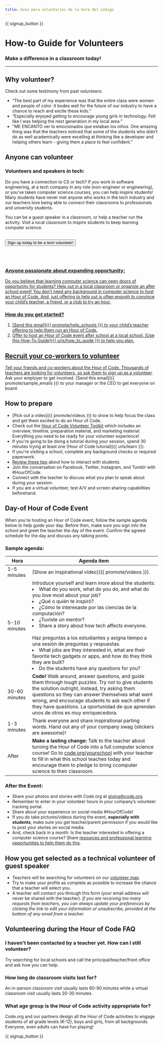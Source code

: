 ```yaml
---
title: Guía para voluntarios de la hora del código
---
```


{{ signup_button }}

# How-to Guide for Volunteers
### Make a difference in a classroom today!

***

## Why volunteer?
Check out some testimony from past volunteers:

- “The best part of my experience was that the entire class were women and people of color. It bodes well for the future of our industry to have a chance to reach and excite these kids.”
- “Especially enjoyed getting to encourage young girls in technology. Felt like I was helping the next generation in my local area.”
- "ME ENCANTÓ ver lo emocionados que estaban los niños. One amazing thing was that the teachers noticed that some of the students who didn’t do as well academically were excelling at thinking like a developer and helping others learn - giving them a place to feel confident.”

## Anyone can volunteer
### Volunteers and speakers in tech:
Do you have a connection to CS or tech? If you work in software engineering, at a tech company in any role (non-engineer or engineering), or you’ve taken computer science courses, you can help inspire students! Many students have never met anyone who works in the tech industry and our teachers love being able to connect their classrooms to professionals and university students.

You can be a guest speaker in a classroom, or help a teacher run the activity. Visit a local classroom to inspire students to keep learning computer science.
<br>
<br>

<a href="https://code.org/volunteer"><button>Sign up today to be a tech volunteer!</button>

<br>
<br>

### Anyone passionate about expanding opportunity:
Do you believe that learning computer science can open doors of opportunity for students? Help out in a local classroom or organize an after school event! You don’t need any background in computer science to host an Hour of Code. And, just offering to help out is often enough to convince your child’s teacher, a friend, or a club to try an hour.

### How do you get started?

1. [Send this email]({{ promote/help_schools }}) to your child’s teacher offering to help them run an Hour of Code.
2. Offer to host an Hour of Code event after school at a local school. [Use this How-To Guide]({{ urls/how_to_guide }}) to help you plan.

## Recruit your co-workers to volunteer
Tell your friends and co-workers about the Hour of Code. Thousands of teachers are  looking for volunteers, so ask them to [sign up as a volunteer](https://code.org/volunteer). Ask your employer to get involved. [Send this email]({{ promote/sample_emails }}) to your manager or the CEO to get everyone on board.

## How to prepare
- [Pick out a video]({{ promote/videos }}) to show to help focus the class and get them excited to do an Hour of Code.
- Check out the [Hour of Code Volunteer Toolkit](/files/hoc-volunteer-toolkit.pdf) which includes an overview, timeline, preparation material, and marketing material. Everything you need to be ready for your volunteer experience!
- If you're going to be doing a tutorial during your session, spend 30 minutes trying at least one [Hour of Code tutorial]({{ urls/learn }}).
- If you're visiting a school, complete any background checks or required paperwork.
- [Review these tips](https://code.org/files/CSTT_Volunteers.pdf) about how to interact with students.
- Join the conversation on Facebook, Twitter, Instagram, and Tumblr with #HourOfCode.
- Connect with the teacher to discuss what you plan to speak about during your session.
- If you are a virtual volunteer, test A/V and screen sharing capabilities beforehand.

## Day-of Hour of Code Event
When you're hosting an Hour of Code event, follow the sample agenda below to help guide your day. Before then, make sure you sign into the school and greet the teacher the day of the event. Confirm the agreed schedule for the day and discuss any talking points.

### Sample agenda:

| Hora          | Agenda item                                                                                                                                                                                                                                                                                                                                                                                       |
| ------------- | ------------------------------------------------------------------------------------------------------------------------------------------------------------------------------------------------------------------------------------------------------------------------------------------------------------------------------------------------------------------------------------------------- |
| 1-5 minutes   | [Show an inspirational video]({{ promote/videos }}).                                                                                                                                                                                                                                                                                                                                              |
| 5-10 minutes  | Introduce yourself and learn more about the students: </ul><li>What do you work, what do you do, and what do you love most about your job?</li><li>¿Qué o quién te inspiró?</li><li>¿Cómo te interesaste por las ciencias de la computación?</li><li>¿Tuviste un mentor?</li><li>Share a story about how tech affects everyone.</li><br>Haz preguntas a los estudiantes y asigna tiempo a una sesión de preguntas y respuestas.</br> <li> What jobs are they interested in, what are their favorite tech gadgets or apps, and how do they think they are built? </li><li> Do the students have any questions for you?</ul> |
| 30-60 minutes | **Code!** Walk around, answer questions, and guide them through tough puzzles. Try not to give students the solution outright, instead, try asking them questions so they can answer themselves what went wrong, and encourage students to ask each other if they have questions. La oportunidad de que aprendan unos de otros es muy enriquecedora.                                              |
| 1-3 minutes   | Thank everyone and share inspirational parting words. Hand out any of your company swag (stickers are awesome)!                                                                                                                                                                                                                                                                                   |
| After         | **Make a lasting change:** Talk to the teacher about turning the Hour of Code into a full computer science course! Go to [code.org/yourschool](https://code.org/yourschool) with your teacher to fill in what this school teaches today and encourage them to pledge to bring ccomputer science to their classroom.                                                                               |

### After the Event:
- Share your photos and stories with Code.org at giving@code.org.
- Remember to enter in your volunteer hours in your company’s volunteer tracking portal.
- Share about your experience on social media #HourOfCode!
- If you do take pictures/videos during the event, **especially with students**, make sure you get teacher/parent permission if you would like to post your stories on social media.
- And, check back in a month: Is the teacher interested in offering a computer science course? Share [resources and professional learning opportunities to help them do this](https://code.org/yourschool).

## How you get selected as a technical volunteer of guest speaker
- Teachers will be searching for volunteers on our [volunteer map](https://code.org/volunteer/local).
- Try to make your profile as complete as possible to increase the chance that a teacher will select you.
- A teacher will contact you through this form (your email address will never be shared with the teacher). *If you are receiving too many requests from teachers, you can always update your preferences by clicking the link to edit your information or unsubscribe, provided at the bottom of any email from a teacher.*

## Volunteering during the Hour of Code FAQ

### I haven't been contacted by a teacher yet. How can I still volunteer?
Try searching for local schools and call the principal/teacher/front office and ask how you can help.

### How long do classroom visits last for?
An in-person classroom visit usually lasts 60-90 minutes while a virtual classroom visit usually lasts 20-30 minutes.

### What age group is the Hour of Code activity appropriate for?
Code.org and our partners design all the Hour of Code activities to engage students of all grade levels (K-12), boys and girls, from all backgrounds. Everyone, even adults can have fun playing!



{{ signup_button }}

